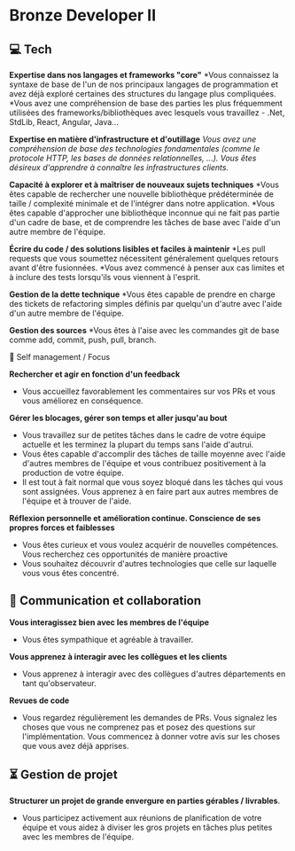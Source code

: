 # Bronze Developer II


## 💻 Tech

**Expertise dans nos langages et frameworks "core"**
*Vous connaissez la syntaxe de base de l'un de nos principaux langages de programmation et avez déjà exploré certaines des structures du langage plus compliquées.
*Vous avez une compréhension de base des parties les plus fréquemment utilisées des frameworks/bibliothèques avec lesquels vous travaillez - .Net, StdLib, React, Angular, Java...

**Expertise en matière d'infrastructure et d'outillage**
*Vous avez une compréhension de base des technologies fondamentales (comme le protocole HTTP, les bases de données relationnelles, ...).*
*Vous êtes désireux d'apprendre à connaître les infrastructures clients.*

**Capacité à explorer et à maîtriser de nouveaux sujets techniques**
*Vous êtes capable de rechercher une nouvelle bibliothèque prédéterminée de taille / complexité minimale et de l'intégrer dans notre application.
*Vous êtes capable d'approcher une bibliothèque inconnue qui ne fait pas partie d'un cadre de base, et de comprendre les tâches de base avec l'aide d'un autre membre de l'équipe.

**Écrire du code / des solutions lisibles et faciles à maintenir**
*Les pull requests que vous soumettez nécessitent généralement quelques retours avant d'être fusionnées.
*Vous avez commencé à penser aux cas limites et à inclure des tests lorsqu'ils vous viennent à l'esprit.

**Gestion de la dette technique**
*Vous êtes capable de prendre en charge des tickets de refactoring simples définis par quelqu'un d'autre avec l'aide d'un autre membre de l'équipe.

**Gestion des sources**
*Vous êtes à l'aise avec les commandes git de base comme add, commit, push, pull, branch.

🎯 Self management / Focus

**Rechercher et agir en fonction d'un feedback**
* Vous accueillez favorablement les commentaires sur vos PRs et vous vous améliorez en conséquence.

**Gérer les blocages, gérer son temps et aller jusqu'au bout**
* Vous travaillez sur de petites tâches dans le cadre de votre équipe actuelle et les terminez la plupart du temps sans l'aide d'autrui.
* Vous êtes capable d'accomplir des tâches de taille moyenne avec l'aide d'autres membres de l'équipe et vous contribuez positivement à la production de votre équipe.
* Il est tout à fait normal que vous soyez bloqué dans les tâches qui vous sont assignées. Vous apprenez à en faire part aux autres membres de l'équipe et à trouver de l'aide.

**Réflexion personnelle et amélioration continue. Conscience de ses propres forces et faiblesses**
* Vous êtes curieux et vous voulez acquérir de nouvelles compétences. Vous recherchez ces opportunités de manière proactive
* Vous souhaitez découvrir d'autres technologies que celle sur laquelle vous vous êtes concentré.

## 💬 Communication et collaboration

**Vous interagissez bien avec les membres de l'équipe**
* Vous êtes sympathique et agréable à travailler.

**Vous apprenez à interagir avec les collègues et les clients**
* Vous apprenez à interagir avec des collègues d'autres départements en tant qu'observateur.

**Revues de code**
* Vous regardez régulièrement les demandes de PRs. Vous signalez les choses que vous ne comprenez pas et posez des questions sur l'implémentation. Vous commencez à donner votre avis sur les choses que vous avez déjà apprises.

## ⏳ Gestion de projet

**Structurer un projet de grande envergure en parties gérables / livrables**.
* Vous participez activement aux réunions de planification de votre équipe et vous aidez à diviser les gros projets en tâches plus petites avec les membres de l'équipe.
